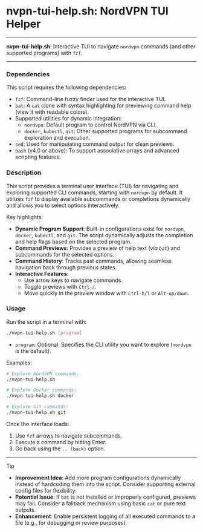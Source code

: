# nvpn-tui-help.sh: NordVPN TUI Helper

---

**nvpn-tui-help.sh**: Interactive TUI to navigate `nordvpn` commands (and other supported programs) with `fzf`.

---

### Dependencies

This script requires the following dependencies:
- `fzf`: Command-line fuzzy finder used for the interactive TUI.
- `bat`: A `cat` clone with syntax highlighting for previewing command help (view it with readable colors).
- Supported utilities for dynamic integration:
  - `nordvpn`: Default program to control NordVPN via CLI.
  - `docker`, `kubectl`, `git`: Other supported programs for subcommand exploration and execution.
- `sed`: Used for manipulating command output for clean previews.
- `bash` (v4.0 or above): To support associative arrays and advanced scripting features.

### Description

This script provides a terminal user interface (TUI) for navigating and exploring supported CLI commands, starting with `nordvpn` by default. It utilizes `fzf` to display available subcommands or completions dynamically and allows you to select options interactively. 

Key highlights:
- **Dynamic Program Support**: Built-in configurations exist for `nordvpn`, `docker`, `kubectl`, and `git`. The script dynamically adjusts the completion and help flags based on the selected program.
- **Command Previews**: Provides a preview of help text (*via `bat`*) and subcommands for the selected options.
- **Command History**: Tracks past commands, allowing seamless navigation back through previous states.
- **Interactive Features**:
  - Use arrow keys to navigate commands.
  - Toggle previews with `Ctrl-/`.
  - Move quickly in the preview window with `Ctrl-h/l` or `Alt-up/down`.

### Usage

Run the script in a terminal with:
```bash
./nvpn-tui-help.sh [program]
```
- `program`: Optional. Specifies the CLI utility you want to explore (`nordvpn` is the default).

Examples:
```bash
# Explore NordVPN commands:
./nvpn-tui-help.sh

# Explore Docker commands:
./nvpn-tui-help.sh docker

# Explore Git commands:
./nvpn-tui-help.sh git
```

Once the interface loads:
1. Use `fzf` arrows to navigate subcommands.
2. Execute a command by hitting Enter.
3. Go back using the `.. (back)` option.

---

> [!TIP]
> - **Improvement Idea**: Add more program configurations dynamically instead of hardcoding them into the script. Consider supporting external config files for flexibility.
> - **Potential Issue**: If `bat` is not installed or improperly configured, previews may fail. Consider a fallback mechanism using basic `cat` or pure text outputs.
> - **Enhancement**: Enable persistent logging of all executed commands to a file (e.g., for debugging or review purposes).